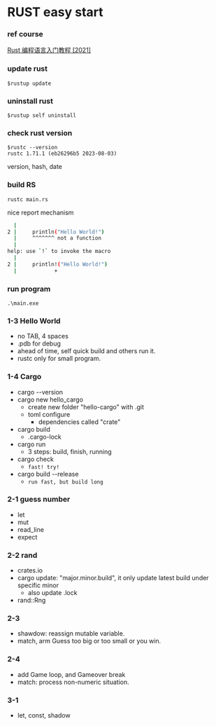 # RUST easy start

### ref course
[Rust 编程语言入门教程 [2021]](https://www.youtube.com/watch?v=e3-2uxHhbzs&list=PL3azK8C0kje1DUJbaOqce19j3R_-tIc4_&ab_channel=DaveYoung)

### update rust 
```
$rustup update
```
### uninstall rust
```
$rustup self uninstall
```
### check rust version
```
$rustc --version
rustc 1.71.1 (eb26296b5 2023-08-03)
```
version, hash, date

### build RS
```
rustc main.rs
```
nice report mechanism
```bash
  |
2 |     println("Hello World!")
  |     ^^^^^^^ not a function
  |
help: use `!` to invoke the macro
  |
2 |     println!("Hello World!")
  |            +
```
### run program
```
.\main.exe
```
### 1-3 Hello World
- no TAB, 4 spaces
- .pdb for debug
- ahead of time, self quick build and others run it. 
- rustc only for small program.
### 1-4 Cargo
- cargo --version
- cargo new hello_cargo
  - create new folder "hello-cargo" with .git
  - toml configure
    - dependencies called "crate" 
- cargo build
  - .cargo-lock
- cargo run
  - 3 steps: build, finish, running
- cargo check
  - `fast! try!`
- cargo build --release
  - `run fast, but build long`
### 2-1 guess number
- let
- mut
- read_line
- expect
### 2-2 rand
- crates.io
- cargo update: "major.minor.build", it only update latest build under specific minor 
  - also update .lock
- rand::Rng
### 2-3 
- shawdow: reassign mutable variable.
- match, arm Guess too big or too small or you win.
### 2-4
- add Game loop, and Gameover break
- match: process non-numeric situation.
### 3-1
- let, const, shadow
